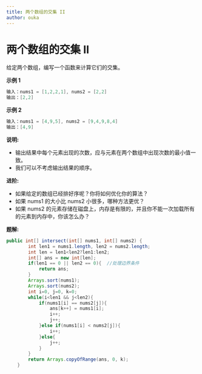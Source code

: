 ```yaml
---
title: 两个数组的交集 II
author: ouka
---
```

# 两个数组的交集 II

给定两个数组，编写一个函数来计算它们的交集。

**示例 1**

```java
输入：nums1 = [1,2,2,1], nums2 = [2,2]
输出：[2,2]
```

**示例 2**

```java
输入：nums1 = [4,9,5], nums2 = [9,4,9,8,4]
输出：[4,9]
```

**说明:**
- 输出结果中每个元素出现的次数，应与元素在两个数组中出现次数的最小值一致。
- 我们可以不考虑输出结果的顺序。


**进阶:**
- 如果给定的数组已经排好序呢？你将如何优化你的算法？
- 如果 nums1 的大小比 nums2 小很多，哪种方法更优？
- 如果 nums2 的元素存储在磁盘上，内存是有限的，并且你不能一次加载所有的元素到内存中，你该怎么办？

**题解:**
```java
public int[] intersect(int[] nums1, int[] nums2) {
        int len1 = nums1.length, len2 = nums2.length;
        int len = len1<len2?len1:len2;
        int[] ans = new int[len];
        if(len1 == 0 || len2 == 0){  //处理边界条件
            return ans;
        }
        Arrays.sort(nums1);
        Arrays.sort(nums2);
        int i=0, j=0, k=0;
        while(i<len1 && j<len2){
            if(nums1[i] == nums2[j]){
                ans[k++] = nums1[i];
                i++;
                j++;
            }else if(nums1[i] < nums2[j]){
                i++;
            }else{
                j++;
            }
        }
        return Arrays.copyOfRange(ans, 0, k);
    }
```